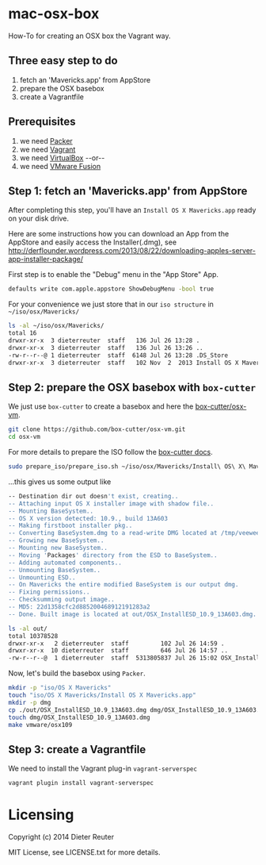 # mac-osx-box

How-To for creating an OSX box the Vagrant way.


## Three easy step to do
1. fetch an 'Mavericks.app' from AppStore
2. prepare the OSX basebox
3. create a Vagrantfile


## Prerequisites
1. we need [Packer](http://www.packer.io)
2. we need [Vagrant](http://www.vagrantup.com)
3. we need [VirtualBox](https://www.virtualbox.org) --or--
3. we need [VMware Fusion](http://www.vmware.com/products/fusion/)


## Step 1: fetch an 'Mavericks.app' from AppStore

After completing this step, you'll have an `Install OS X Mavericks.app` ready on your disk drive.


Here are some instructions how you can download an App from the AppStore and easily access the Installer(.dmg), see http://derflounder.wordpress.com/2013/08/22/downloading-apples-server-app-installer-package/

First step is to enable the "Debug" menu in the "App Store" App.
```bash
defaults write com.apple.appstore ShowDebugMenu -bool true
```

For your convenience we just store that in our `iso structure` in `~/iso/osx/Mavericks/`
```bash
ls -al ~/iso/osx/Mavericks/
total 16
drwxr-xr-x  3 dieterreuter  staff   136 Jul 26 13:28 .
drwxr-xr-x  3 dieterreuter  staff   136 Jul 26 13:26 ..
-rw-r--r--@ 1 dieterreuter  staff  6148 Jul 26 13:28 .DS_Store
drwxr-xr-x  3 dieterreuter  staff   102 Nov  2  2013 Install OS X Mavericks.app
``` 


## Step 2: prepare the OSX basebox with `box-cutter`

We just use `box-cutter` to create a basebox and here the [box-cutter/osx-vm](https://github.com/box-cutter/osx-vm).
```bash
git clone https://github.com/box-cutter/osx-vm.git
cd osx-vm
```

For more details to prepare the ISO follow the [box-cutter docs](https://github.com/box-cutter/osx-vm/blob/master/README-timsutton.md).
```bash
sudo prepare_iso/prepare_iso.sh ~/iso/osx/Mavericks/Install\ OS\ X\ Mavericks.app/ out
```
...this gives us some output like
```bash
-- Destination dir out doesn't exist, creating..
-- Attaching input OS X installer image with shadow file..
-- Mounting BaseSystem..
-- OS X version detected: 10.9., build 13A603
-- Making firstboot installer pkg..
-- Converting BaseSystem.dmg to a read-write DMG located at /tmp/veewee-osx-basesystem-rw.DKHz.dmg..
-- Growing new BaseSystem..
-- Mounting new BaseSystem..
-- Moving 'Packages' directory from the ESD to BaseSystem..
-- Adding automated components..
-- Unmounting BaseSystem..
-- Unmounting ESD..
-- On Mavericks the entire modified BaseSystem is our output dmg.
-- Fixing permissions..
-- Checksumming output image..
-- MD5: 22d1358cfc2d885200468912191283a2
-- Done. Built image is located at out/OSX_InstallESD_10.9_13A603.dmg. Add this iso and its checksum to your template.
```
```bash
ls -al out/
total 10378528
drwxr-xr-x   2 dieterreuter  staff         102 Jul 26 14:59 .
drwxr-xr-x  10 dieterreuter  staff         646 Jul 26 14:57 ..
-rw-r--r--@  1 dieterreuter  staff  5313805837 Jul 26 15:02 OSX_InstallESD_10.9_13A603.dmg
```

Now, let's build the basebox using `Packer`.
```bash
mkdir -p "iso/OS X Mavericks"
touch "iso/OS X Mavericks/Install OS X Mavericks.app"
mkdir -p dmg
cp ./out/OSX_InstallESD_10.9_13A603.dmg dmg/OSX_InstallESD_10.9_13A603.dmg
touch dmg/OSX_InstallESD_10.9_13A603.dmg
make vmware/osx109
```


## Step 3: create a Vagrantfile


We need to install the Vagrant plug-in `vagrant-serverspec`
```bash
vagrant plugin install vagrant-serverspec
```



# Licensing
Copyright (c) 2014 Dieter Reuter

MIT License, see LICENSE.txt for more details.